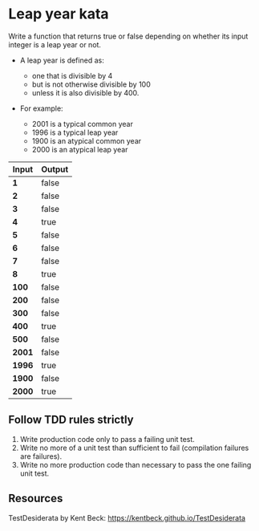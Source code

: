 # Leap year kata

Write a function that returns true or false depending on whether its input integer is a leap year or not.

- A leap year is defined as:

    - one that is divisible by 4
    - but is not otherwise divisible by 100
    - unless it is also divisible by 400.

- For example:
    - 2001 is a typical common year
    - 1996 is a typical leap year
    - 1900 is an atypical common year
    - 2000 is an atypical leap year

| **Input** | **Output** |
|-----------|------------|
| **1**     | false      |
| **2**     | false      |
| **3**     | false      |
| **4**     | true       |
| **5**     | false      |
| **6**     | false      |
| **7**     | false      |
| **8**     | true       |
| **100**   | false      |
| **200**   | false      |
| **300**   | false      |
| **400**   | true       |
| **500**   | false      |
| **2001**  | false      |
| **1996**  | true       |
| **1900**  | false      |
| **2000**  | true       |

## Follow TDD rules strictly

1. Write production code only to pass a failing unit test.
2. Write no more of a unit test than sufficient to fail (compilation failures are failures).
3. Write no more production code than necessary to pass the one failing unit test.

## Resources

TestDesiderata by Kent Beck: <https://kentbeck.github.io/TestDesiderata>
